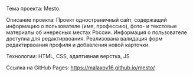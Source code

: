 Тема проекта: Mesto.

Описание проекта:
Проект одностраничный сайт, содержащий информацию о пользователе (имя, профессию), фото- и текстовые материалы об инересных местах России.
Информация о пользователе доступна для редактирвоания.
Реализована валидация форм редактирвоания профиля и добавления новой карточки.

Технологии:
HTML, CSS, адаптивная верстка, JS

Ссылка на GitHub Pages:
https://malaxov16.github.io/mesto/